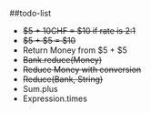 ##todo-list
* ~~$5 + 10CHF = $10 if rate is 2:1~~
* ~~$5 + $5 = $10~~
* Return Money from $5 + $5
* ~~Bank.reduce(Money)~~
* ~~Reduce Money with conversion~~
* ~~Reduce(Bank, String)~~
* Sum.plus
* Expression.times